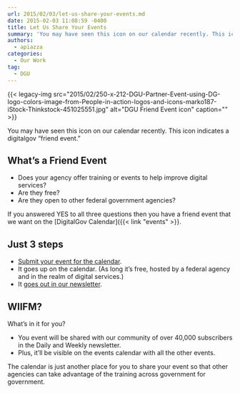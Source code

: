 ```yaml
---
url: 2015/02/03/let-us-share-your-events.md
date: 2015-02-03 11:08:59 -0400
title: Let Us Share Your Events
summary: 'You may have seen this icon on our calendar recently. This icon indicates a digitalgov &#8220;friend event.&#8221; What&#8217;s a Friend Event Does your agency offer training or events to help improve digital services? Are they free? Are they open to other federal government agencies? If you answered YES to all three questions then you have a friend'
authors:
  - apiazza
categories:
  - Our Work
tag:
  - DGU
---
```


{{< legacy-img src="2015/02/250-x-212-DGU-Partner-Event-using-DG-logo-colors-image-from-People-in-action-logos-and-icons-marko187-iStock-Thinkstock-451025551.jpg" alt="DGU Friend Event icon" caption="" >}} 

You may have seen this icon on our calendar recently. This icon indicates a digitalgov &#8220;friend event.&#8221;

## What&#8217;s a Friend Event

  * Does your agency offer training or events to help improve digital services?
  * Are they free?
  * Are they open to other federal government agencies?

If you answered YES to all three questions then you have a friend event that we want on the [DigitalGov Calendar]({{< link "events" >}}.

## Just 3 steps

  * [Submit your event for the calendar](https://www.surveymonkey.com/s/friend-event).
  * It goes up on the calendar. (As long it&#8217;s free, hosted by a federal agency and in the realm of digital services.)
  * It [goes out in our newsletter](http://connect.WHATEVER/subscribe).

## WIIFM?

What&#8217;s in it for you?

  * You event will be shared with our community of over 40,000 subscribers in the Daily and Weekly newsletter.
  * Plus, it&#8217;ll be visible on the events calendar with all the other events.

The calendar is just another place for you to share your event so that other agencies can take advantage of the training across government for government.